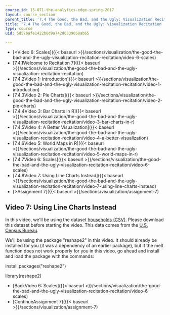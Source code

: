 ```yaml
---
course_id: 15-071-the-analytics-edge-spring-2017
layout: course_section
parent_title: '7.4 The Good, the Bad, and the Ugly: Visualization Recitation  (Recitation)'
title: '7.4 The Good, the Bad, and the Ugly: Visualization Recitation  (Recitation)'
type: course
uid: 5d57bafe1422b8d9a742d6339058ab65

---
```


*   [<Video 6: Scales]({{< baseurl >}}/sections/visualization/the-good-the-bad-and-the-ugly-visualization-recitation-recitation/video-6-scales)
*   [7.4.1Welcome to Recitation 7]({{< baseurl >}}/sections/visualization/the-good-the-bad-and-the-ugly-visualization-recitation-recitation)
*   [7.4.2Video 1: Introduction]({{< baseurl >}}/sections/visualization/the-good-the-bad-and-the-ugly-visualization-recitation-recitation/video-1-introduction)
*   [7.4.3Video 2: Pie Charts]({{< baseurl >}}/sections/visualization/the-good-the-bad-and-the-ugly-visualization-recitation-recitation/video-2-pie-charts)
*   [7.4.4Video 3: Bar Charts in R]({{< baseurl >}}/sections/visualization/the-good-the-bad-and-the-ugly-visualization-recitation-recitation/video-3-bar-charts-in-r)
*   [7.4.5Video 4: A Better Visualization]({{< baseurl >}}/sections/visualization/the-good-the-bad-and-the-ugly-visualization-recitation-recitation/video-4-a-better-visualization)
*   [7.4.6Video 5: World Maps in R]({{< baseurl >}}/sections/visualization/the-good-the-bad-and-the-ugly-visualization-recitation-recitation/video-5-world-maps-in-r)
*   [7.4.7Video 6: Scales]({{< baseurl >}}/sections/visualization/the-good-the-bad-and-the-ugly-visualization-recitation-recitation/video-6-scales)
*   [7.4.8Video 7: Using Line Charts Instead]({{< baseurl >}}/sections/visualization/the-good-the-bad-and-the-ugly-visualization-recitation-recitation/video-7-using-line-charts-instead)
*   [\>Assignment 7]({{< baseurl >}}/sections/visualization/assignment-7)

Video 7: Using Line Charts Instead
----------------------------------

In this video, we'll be using the dataset [households (CSV)](/coursemedia/15-071-the-analytics-edge-spring-2017/0d2d8b03be47ecde5f14b0a30c2490b1_households.csv). Please download this dataset before starting the video. This data comes from the [U.S. Census Bureau](http://www.census.gov/).

We'll be using the package "reshape2" in this video. It should already be installed for you (it was a dependency of an earlier package), but if the melt function does not work properly for you in this video, go ahead and install and load the package with the commands:

install.packages("reshape2")

library(reshape2)

*   [BackVideo 6: Scales]({{< baseurl >}}/sections/visualization/the-good-the-bad-and-the-ugly-visualization-recitation-recitation/video-6-scales)
*   [ContinueAssignment 7]({{< baseurl >}}/sections/visualization/assignment-7)